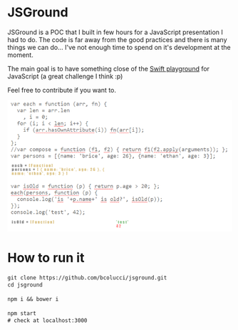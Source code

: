 
# JSGround

JSGround is a POC that I built in few hours for a JavaScript presentation I had to do. The code is far away from the
good practices and there is many things we can do... I've not enough time to spend on it's development at the moment.

The main goal is to have something close of the [Swift playground](https://developer.apple.com/swift/blog/?id=24)
for JavaScript (a great challenge I think :p)

Feel free to contribute if you want to.

![a screenshot](https://github.com/bcolucci/jsground/raw/master/screenshots/1.png)

# How to run it

    git clone https://github.com/bcolucci/jsground.git
    cd jsground
    
    npm i && bower i
    
    npm start   
    # check at localhost:3000
    
